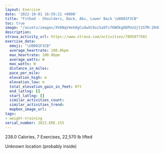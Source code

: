 ```yaml
---
layout: Exercise
date: '2022-10-01 16:59:21 +0000'
title: "Fitbod - Shoulders, Back, Abs, Lower Back \U0001F3CB️"
toc: true
image: "/assets/images/XV6NqV4ek0gCudwXC6oiSa9fsf6WOkgO8PUzUjt2STM-2048x1152.jpg.jpeg"
description:
strava_activity_url: https://www.strava.com/activities/7895877501
exercise_data:
  emoji: "\U0001F3CB️"
  average_heartrate: 100.0bpm
  max_heartrate: 100.0bpm
  average_watts: W
  max_watts: W
  distance_in_miles:
  pace_per_mile:
  elevation_high: m
  elevation_low: m
  total_elevation_gain_in_feet: 0ft
  end_latlng: []
  start_latlng: []
  similar_activities_count:
  similar_activities_trend:
  mapbox_image_url:
tags:
- weight-training
serial_number: 2022.ERE.155
---
```

238.0 Calories, 7 Exercises, 22,570 lb lifted

Unknown location (probably inside)
